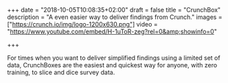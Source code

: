 +++
date = "2018-10-05T10:08:35+02:00"
draft = false
title = "CrunchBox"
description = "A even easier way to deliver findings from Crunch."
images = ["https://crunch.io/img/logo-1200x630.png"]
video = "https://www.youtube.com/embed/H-1uToR-zeg?rel=0&amp;showinfo=0"

+++

For times when you want to deliver simplified findings using a limited set of data, CrunchBoxes are the easiest and quickest way for anyone, with zero training, to slice and dice survey data.
